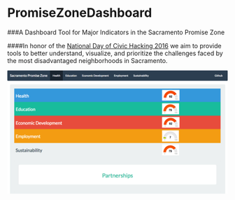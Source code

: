# PromiseZoneDashboard

###A Dashboard Tool for Major Indicators in the Sacramento Promise Zone

####In honor of the [National Day of Civic Hacking 2016](https://www.codeforamerica.org/events/national-day-2016) we aim to provide tools to better understand, visualize, and prioritize the challenges faced by the most disadvantaged neighborhoods in Sacramento.

![alt tag](SacPromiseZoneScreenShot.png)
